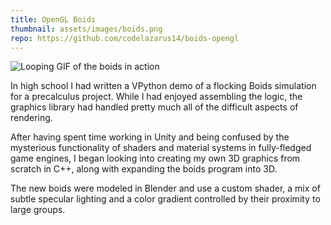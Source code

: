 ```yaml
---
title: OpenGL Boids
thumbnail: assets/images/boids.png
repo: https://github.com/codelazarus14/boids-opengl
---
```

![Looping GIF of the boids in action](../assets/images/boids-cropped.gif)


In high school I had written a VPython demo of a flocking Boids simulation for a precalculus project. While I had enjoyed assembling the logic, the graphics library had handled pretty much all of the difficult aspects of rendering. 

After having spent time working in Unity and being confused by the mysterious functionality of shaders and material systems in fully-fledged game engines, I began looking into creating my own 3D graphics from scratch in C++, along with expanding the boids program into 3D.

The new boids were modeled in Blender and use a custom shader, a mix of subtle specular lighting and a color gradient controlled by their proximity to large groups.